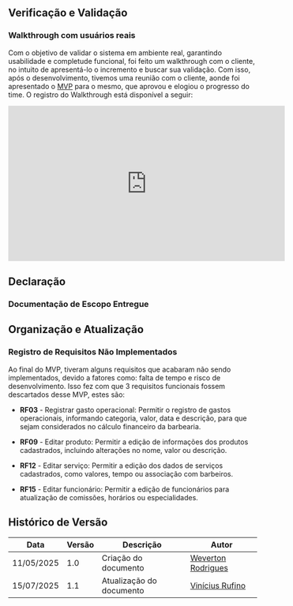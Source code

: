## Verificação e Validação

### Walkthrough com usuários reais

Com o objetivo de validar o sistema em ambiente real, garantindo usabilidade e completude funcional, foi feito um walkthrough com o cliente, no intuito de apresentá-lo o incremento e buscar sua validação. Com isso, após o desenvolvimento, tivemos uma reunião com o cliente, aonde foi apresentado o [MVP](../visao_prod_proj/backlog_produto.md)  para o mesmo, que aprovou e elogiou o progresso do time. O registro do Walkthrough está disponível a seguir:

<iframe width="560" height="315" src="https://www.youtube.com/embed/5tGY-Eudyas" title="YouTube video player" frameborder="0" allow="accelerometer; autoplay; clipboard-write; encrypted-media; gyroscope; picture-in-picture; web-share" referrerpolicy="strict-origin-when-cross-origin" allowfullscreen></iframe>

## Declaração

### Documentação de Escopo Entregue


## Organização e Atualização

### Registro de Requisitos Não Implementados

Ao final do MVP, tiveram alguns requisitos que acabaram não sendo implementados, devido a fatores como: falta de tempo e risco de desenvolvimento. Isso fez com que 3 requisitos funcionais fossem descartados desse MVP, estes são:

- **RF03** - Registrar gasto operacional: Permitir o registro de gastos operacionais, informando categoria, valor, data e descrição, para que sejam considerados no cálculo financeiro da barbearia.

- **RF09** - Editar produto: Permitir a edição de informações dos produtos cadastrados, incluindo alterações no nome, valor ou descrição.

- **RF12** - Editar serviço: Permitir a edição dos dados de serviços cadastrados, como valores, tempo ou associação com barbeiros.

- **RF15** - Editar funcionário: Permitir a edição de funcionários para atualização de comissões, horários ou especialidades.

## Histórico de Versão

|Data|Versão|Descrição|Autor|
|---|---|---|---|
| 11/05/2025| 1.0 | Criação do documento | [Weverton Rodrigues](https://github.com/vevetin) |
| 15/07/2025| 1.1 | Atualização do documento | [Vinícius Rufino](https://github.com/RufinoVfR) |
